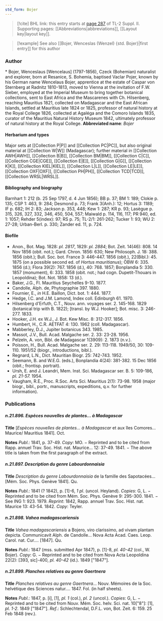 ```yaml
---
std_form: Bojer
---
```


> [!cite] BHL link: this entry starts at [page 287](https://www.biodiversitylibrary.org/page/33265484) of TL-2 Suppl. II.
> Supporting pages: [[Abbreviations|abbreviations]], [[Layout key|layout key]].

> [!example] See also [[Bojer, Wenceslas (Wenzel) {std. Bojer}|first entry]] for this author

### Author

\* Bojer, Wenceslaus \[Wencelaus\] (1797-1856), Czeck (Bohemian) naturalist and explorer, born at Resanice, S. Bohemia, baptised Vaclar Pojer, known by his German name Wencelaus Bojer, apprentice at the estate of Caspar von Sternberg at Radnitz 1810-1813, moved to Vienna at the invitation of F.W. Sieber, employed at the Imperial Museum to bring together botanical collections, sent to East Africa and the Mascarenes with Ch. Hilsenberg, reaching Mauritius 1821, collected on Madagascar and the East African Islands, settled at Mauritius late 1824 or 1825, professor of natural history at the Royal College 1826, collected at Agaléga and the Comoro Islands 1835, curator of the Mauritius Natural History Museum 1842, ultimately professor of natural history at the Royal College. 
**Abbreviated name**: *Bojer*

#### Herbarium and types

Major sets at [[Collection P|P]] and [[Collection PC|PC]], but also original material at [[Collection W|W]] (Madagascar); further material in [[Collection AWH|AWH]], [[Collection B|B]], [[Collection BM|BM]], [[Collection C|C]], [[Collection CGE|CGE]], [[Collection E|E]], [[Collection G|G]], [[Collection K|K]], [[Collection KIEL|KIEL]], [[Collection L|L]], [[Collection LE|LE]], [[Collection OXF|OXF]], [[Collection PH|PH]], [[Collection TCD|TCD]], [[Collection WRSL|WRSL]].

#### Bibliography and biography

Barnhart 1: 212 (b. 25 Sep 1797, d. 4 Jun 1856); BB p. 37; BM 1: 189; Clokie p. 135; CSP 1: 463, 9: 284; Desmond p. 73; Frank 3(Anh.): 12; Hortus 3: 1189; IF p. 682; IH 2: 83; Jackson p. 353, 448; Kew 1: 287; KR p. 93; Lasègue p. 315, 326, 327, 332, 346, 450, 504, 557; Maiwald p. 114, 116, 117; PR 940, ed. 1: 1057; Rehder 5(index): 97; RS p. 75; TL-2/1: 261-262; Tucker 1: 93; WU 2: 27-28; Urban-Berl. p. 330; Zander ed. 11, p. 724.

#### Biofile

- Anon., Bot. Mag. 1828: *pl. 2817*, 1829: *pl. 2884*; Bot. Zeit. 14(46): 808. 14 Nov 1856 (obit. not.); Gard. Chron. 1856: 630; New Philosoph. J. 18: 388. 1856 (obit.); Bull. Soc. bot. France 3: 446-447. 1856 (obit.), 22(Bibl.): 45. 1875 (on a possible second ed. of *Hortus mauritianus*); ÖBW 6: 335. 1856 (d.); Flora 39(2): 767. 1856 (d.), 40: 768. 1857; Bonplandia 5: 330. 1857 (monument), 6: 333. 1858 (obit. not.; had cogn. Dupetit-Thouars in Leopoldina); Bot. Not. 1858: 13 (d.).
- Baker, J.G., Fl. Mauritius Seychelles 9-10. 1877.
- Candolle, Alph. de, Phytographie 397. 1880.
- Fournier, E., *in* H.E. Baillon, Dict. bot. 1: 444. 1877.
- Hedge, I.C. and J.M. Lamond, Index coll. Edinburgh 61. 1970.
- Hilsenberg d'Erfuth, C.T., Nouv. ann. voyages ser. 2. 145-168. 1829 (botanical trip with B. 1822); \[transl. by W.J. Hooker\]; Bot. misc. 3: 246-277. 1833.
- Hooker, J.H. ex W.J., J. Bot. Kew Misc. 8: 312-317. 1856.
- Humbert, H., C.R. AETFAT 4: 130. 1962 (coll. Madagascar).
- Mabberley, D.J., Jupiter botanicus 343. 1985.
- Massot, J.V., Bull. Acad. Malgache ser. 2. 33: 23-28. 1956.
- Pelzeln, A. von, Bibl. de Madagascar 1(3909): 2. 1873 (n.v.).
- Poisson, H., Bull. Acad. Malgache ser. 2. 29: 113-118. 1949/50, 30: 109-110. 1951/52 (biogr., introductions, bibl.).
- Regnard, L.N., Dict. Mauritian Biogr. 25: 742-743. 1952.
- Seemann, B. and W.E.G. (eds.), Bonplandia 4(24): 381-382. 15 Dec 1856 (obit.; frontisp. portrait).
- Ursh, E. and J. Leandri, Mem. Inst. Sci. Madagascar ser. B. 5: 109-186, *pl. 21-57.* 1954.
- Vaugham, R.E., Proc. R.Soc. Arts Sci. Mauritius 2(1): 73-98. 1958 (major biogr., bibl., portr., manuscripts, expeditions, q.v. for further information).

### Publications

##### n.21.896. Espèces nouvelles de plantes... à Madagascar

**Title**
\[*Espèces nouvelles de plantes... à Madagascar* et aux îles Comores... Maurice/ Mauritius 1841\]. Oct.

**Notes**
*Publ*.: 1841, p. 37-49. *Copy*: MO. − Reprinted and to be cited from Rapp. annuel Trav. Soc. Hist. nat. Maurice... 12: 37-49. 1841. − The above title is taken from the first paragraph of the extract.

##### n.21.897. Description du genre Labourdonnaisia

**Title**
*Description du genre Labourdonnaisia* de la famille des Sapotacées... \[Mém. Soc. Phys. Genève 1841\]. Qu.

**Notes**
*Publ*.: 1841 (? 1842), p. \[1\]-6, *1 pl*. (uncol. Heyland). *Copies*: G, L. − Reprinted and to be cited from Mém. Soc. Phys. Genève 9: 295-300. 1841. − See ING 1: 923. 1979.
*Reprint*: 1842, Rapp. annuel Trav. Soc. Hist. nat. Maurice 13: 43-54. 1842. *Copy*: Teyler.

##### n.21.898. Vahea madagascariensis

**Title**
*Vahea madagascariensis* a Bojero, viro clarissimo, ad vivam plantam depicta. Communicavit Alph. de Candolle... Nova Acta Acad. Caes. Leop. Carol. nat. Cur.... \[1847\]. Qu.

**Notes**
*Publ*.: 1847 (mss. submitted Apr 1847), p. \[1\]-8, *pl. 40-42* (col., W. Bojer). *Copy*: G. − Reprinted and to be cited from Nova Acta Leopoldina 22(2): \[393, sic\]-400, *pl. 40-42* (id.). 1849 \["1847"\].

##### n.21.899. Planches relatives au genre Gaertnera

**Title**
*Planches relatives au genre Gaertnera*... Nouv. Mémoires de la Soc. helvétique des Sciences natur.... 1847. Fol. (in half sheets).

**Notes**
*Publ*.: 1847, p. \[i\], \[1\], *pl. 1* (col.), *pl. 2* (uncol.). *Copies*: G, L. − Reprinted and to be cited from Nouv. Mém. Soc. helv. Sci. nat. 10\["8"\]: \[1\], *pl. 1-2.* 1849 \["1847"\].
*Ref*.: Schlechtendal, D.F.L. von, Bot. Zeit. 6: 159. 25 Feb 1848 (rev.).

